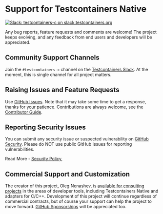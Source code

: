 # Support for Testcontainers Native

[![Slack: testcontainers-c on slack.testcontainers.org](https://img.shields.io/badge/Slack-%23testcontainers%E2%80%94c-brightgreen?style=flat&logo=slack)](http://slack.testcontainers.org/)

Any bug reports, feature requests and comments are welcome!
The project keeps evolving,
and any feedback from end users and developers will be appreciated.

## Community Support Channels

Join the `#testcontainers-c` channel on the [Testcontainers Slack](http://slack.testcontainers.org/).
At the moment, this is single channel for all project matters.

## Raising Issues and Feature Requests

Use [GitHub Issues](https://github.com/testcontainers/testcontainers-c/issues).
Note that it may take some time to get a response, thanks for your patience.
Contributions are always welcome, see the [Contributor Guide](../CONTRIBUTING.md).

## Reporting Security Issues

You can submit any security issue or suspected vulnerability
on [GitHub Security](https://github.com/testcontainers/testcontainers-c/security/advisories).
Please do NOT use public GitHub Issues for reporting vulnerabilities.

Read More - [Security Policy](./SECURITY.md),

## Commercial Support and Customization

The creator of this project, Oleg Nenashev,
is [available for consulting projects](https://oleg-nenashev.github.io/oleg-nenashev/consulting/) in the areas of developer tools,
including Testcontainers Native and adapters for C/C++.
Development of this project will continue regardless of commercial contracts,
but of course your support can help the project to move forward.
[GitHub Sponsorships](https://github.com/sponsors/oleg-nenashev) will be appreciated too.
